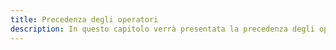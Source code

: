 ```yaml
---
title: Precedenza degli operatori
description: In questo capitolo verrà presentata la precedenza degli operatori in JavaScript. Verranno illustrate le regole di valutazione delle espressioni e la priorità degli operatori.
---
```

